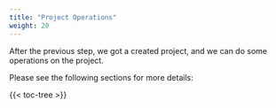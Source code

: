 ```yaml
---
title: "Project Operations"
weight: 20
---
```


After the previous step, we got a created project, and we can do some operations on the project.

Please see the following sections for more details:

{{< toc-tree >}}
